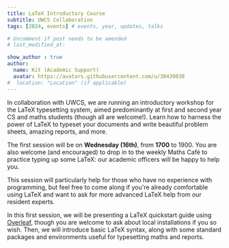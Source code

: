```yaml
---
title: LaTeX Introductory Course
subtitle: UWCS Collaboration
tags: [2024, events] # events, year, updates, talks

# Uncomment if post needs to be amended
# last_modified_at:

show_author : true
author:
  name: Kit (Academic Support)
  avatar: https://avatars.githubusercontent.com/u/30439030
#  location: "Location" (if applicable)
---
```


In collaboration with UWCS, we are running an introductory workshop for the LaTeX typesetting system, aimed predominantly at first and second year CS and maths students (though all are welcome!). Learn how to harness the power of LaTeX to typeset your documents and write beautiful problem sheets, amazing reports, and more.

The first session will be on **Wednesday (16th)**, from **1700** to 1900. You are also welcome (and encouraged) to drop in to the weekly Maths Café to practice typing up some LaTeX: our academic officers will be happy to help you.

This session will particularly help for those who have no experience with programming, but feel free to come along if you're already comfortable using LaTeX and want to ask for more advanced LaTeX help from our resident experts.

In this first session, we will be presenting a LaTeX quickstart guide using [Overleaf](https://www.overleaf.com/), though you are welcome to ask about local installations if you so wish. Then, we will introduce basic LaTeX syntax, along with some standard packages and environments useful for typesetting maths and reports.